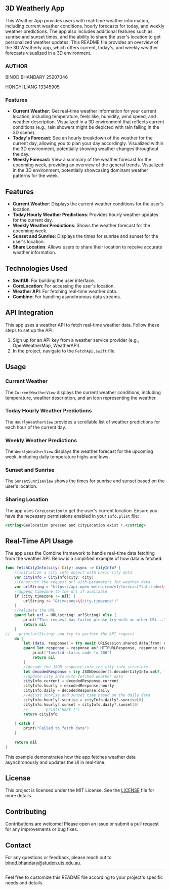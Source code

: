 ## 3D Weatherly App

This Weather App provides users with real-time weather information, including current weather conditions, hourly forecasts for today, and weekly weather predictions. The app also includes additional features such as sunrise and sunset times, and the ability to share the user's location to get personalized weather updates.
This README file provides an overview of the 3D Weatherly app, which offers current, today's, and weekly weather forecasts visualized in a 3D environment.

### AUTHOR

BINOD BHANDARY 25207046​

HONGYI LIANG 13345905​

### Features

* **Current Weather:** Get real-time weather information for your current location, including temperature, feels like, humidity, wind speed, and weather description. Visualized in a 3D environment that reflects current conditions (e.g., rain showers might be depicted with rain falling in the 3D scene).
* **Today's Forecast:** See an hourly breakdown of the weather for the current day, allowing you to plan your day accordingly. Visualized within the 3D environment, potentially showing weather changes throughout the day.
* **Weekly Forecast:** View a summary of the weather forecast for the upcoming week, providing an overview of the general trends. Visualized in the 3D environment, potentially showcasing dominant weather patterns for the week.


## Features

- **Current Weather**: Displays the current weather conditions for the user's location.
- **Today Hourly Weather Predictions**: Provides hourly weather updates for the current day.
- **Weekly Weather Predictions**: Shows the weather forecast for the upcoming week.
- **Sunset and Sunrise**: Displays the times for sunrise and sunset for the user's location.
- **Share Location**: Allows users to share their location to receive accurate weather information.

## Technologies Used

- **SwiftUI**: For building the user interface.
- **CoreLocation**: For accessing the user's location.
- **Weather API**: For fetching real-time weather data.
- **Combine**: For handling asynchronous data streams.

## API Integration

This app uses a weather API to fetch real-time weather data. Follow these steps to set up the API:

1. Sign up for an API key from a weather service provider (e.g., OpenWeatherMap, WeatherAPI).
2. In the project, navigate to the `FetchApi.swift` file.

## Usage

### Current Weather

The `CurrentWeatherView` displays the current weather conditions, including temperature, weather description, and an icon representing the weather.

### Today Hourly Weather Predictions

The `HourlyWeatherView` provides a scrollable list of weather predictions for each hour of the current day.

### Weekly Weather Predictions

The `WeeklyWeatherView` displays the weather forecast for the upcoming week, including daily temperature highs and lows.

### Sunset and Sunrise

The `SunsetSunriseView` shows the times for sunrise and sunset based on the user's location.

### Sharing Location

The app uses `CoreLocation` to get the user's current location. Ensure you have the necessary permissions enabled in your `Info.plist` file:

```xml
<string>Geolocation pressed and cityLocation exist !.</string>
```

## Real-Time API Usage

The app uses the Combine framework to handle real-time data fetching from the weather API. Below is a simplified example of how data is fetched:

```swift
func fetchCityInfo(city: City) async -> CityInfo? {
    //initialize a city info object with basic city data
    var cityInfo = CityInfo(city: city)
    //Construct the request url with parameters for weather data
    var urlString = "https://api.open-meteo.com/v1/forecast?latitude=\(city.latitude)&longitude=\(city.longitude)&current=temperature_2m,relative_humidity_2m,precipitation_probability,is_day,weather_code,wind_speed_10m&hourly=temperature_2m,weather_code,wind_speed_10m&daily=weather_code,temperature_2m_max,temperature_2m_min,sunrise,sunset"
    //append timezone to the url if available
    if (city.timezone != nil) {
        urlString += "&timezone=\(city.timezone!)"
    }
    //validate the URL
    guard let url = URL(string: urlString) else {
        print("This request has failed please try with an other URL...")
        return nil
    }
//    print(urlString) and try to perform the API request
    do {
        let (data, response) = try await URLSession.shared.data(from: url)
        guard let response = response as? HTTPURLResponse, response.statusCode == 200 else {
            print("Invalid status code != 200")
            return nil
        }
        //decode the JSON response into the city info structure
        let decodedResponse = try JSONDecoder().decode(CityInfo.self, from: data)
        //update city info with fetched weather data
        cityInfo.current = decodedResponse.current
        cityInfo.hourly = decodedResponse.hourly
        cityInfo.daily = decodedResponse.daily
        //Adjust sunrise and sunset time based on the daily data
        cityInfo.hourly?.sunrise = cityInfo.daily?.sunrise[0]
        cityInfo.hourly?.sunset = cityInfo.daily?.sunset[0]
        //        print("HERE !")
        return cityInfo
        
    } catch {
        print("Failed to fetch data")
    }
    
    return nil
}
```

This example demonstrates how the app fetches weather data asynchronously and updates the UI in real-time.

## License

This project is licensed under the MIT License. See the [LICENSE](LICENSE) file for more details.

## Contributing

Contributions are welcome! Please open an issue or submit a pull request for any improvements or bug fixes.

## Contact

For any questions or feedback, please reach out to [binod.bhandary@studen.uts.edu.au](mailto:binod.bhandary@studen.uts.edu.au).

---

Feel free to customize this README file according to your project's specific needs and details.
